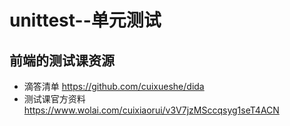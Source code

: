 # unittest--单元测试

## 前端的测试课资源

- 滴答清单 https://github.com/cuixueshe/dida
- 测试课官方资料 https://www.wolai.com/cuixiaorui/v3V7jzMSccqsyg1seT4ACN


